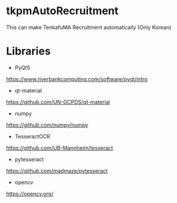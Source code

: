 # tkpmAutoRecruitment
This can make TenkafuMA Recruitment automatically (Only Korean)

# Libraries
+ PyQt5

https://www.riverbankcomputing.com/software/pyqt/intro

+ qt-material

https://github.com/UN-GCPDS/qt-material

+ numpy

https://github.com/numpy/numpy

+ TesseractOCR

https://github.com/UB-Mannheim/tesseract

+ pytesseract

https://github.com/madmaze/pytesseract

+ opencv

https://opencv.org/

